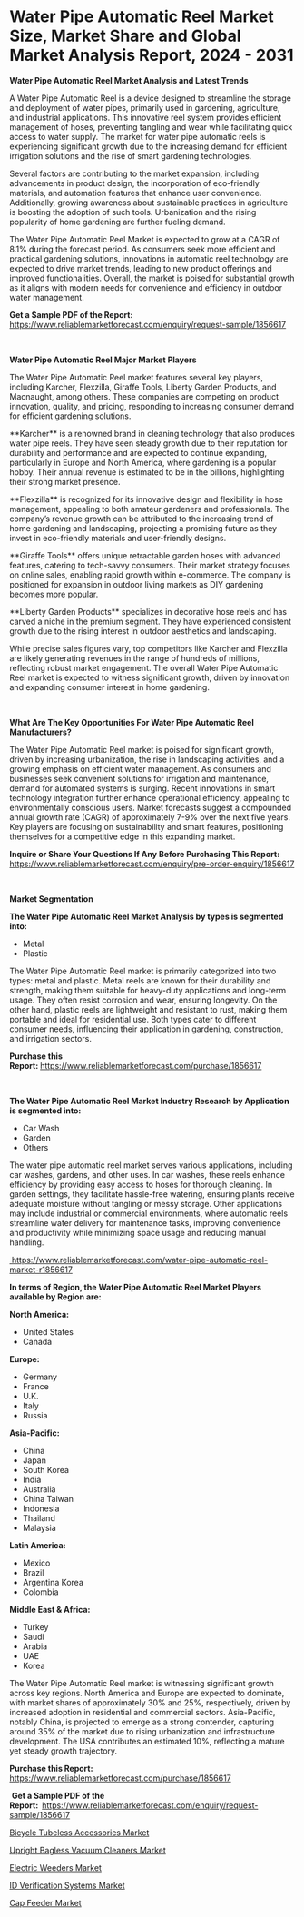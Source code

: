 <p><h1>Water Pipe Automatic Reel Market Size, Market Share and Global Market Analysis Report, 2024 - 2031</h1></p><p><strong>Water Pipe Automatic Reel Market Analysis and Latest Trends</strong></p>
<p><p>A Water Pipe Automatic Reel is a device designed to streamline the storage and deployment of water pipes, primarily used in gardening, agriculture, and industrial applications. This innovative reel system provides efficient management of hoses, preventing tangling and wear while facilitating quick access to water supply. The market for water pipe automatic reels is experiencing significant growth due to the increasing demand for efficient irrigation solutions and the rise of smart gardening technologies.</p><p>Several factors are contributing to the market expansion, including advancements in product design, the incorporation of eco-friendly materials, and automation features that enhance user convenience. Additionally, growing awareness about sustainable practices in agriculture is boosting the adoption of such tools. Urbanization and the rising popularity of home gardening are further fueling demand. </p><p>The Water Pipe Automatic Reel Market is expected to grow at a CAGR of 8.1% during the forecast period. As consumers seek more efficient and practical gardening solutions, innovations in automatic reel technology are expected to drive market trends, leading to new product offerings and improved functionalities. Overall, the market is poised for substantial growth as it aligns with modern needs for convenience and efficiency in outdoor water management.</p></p>
<p><strong>Get a Sample PDF of the Report:&nbsp;</strong> <a href="https://www.reliablemarketforecast.com/enquiry/request-sample/1856617?utm_campaign=1755&utm_medium=2&utm_source=Github&utm_content=ia&utm_term=20102024&utm_id=water-pipe-automatic-reel">https://www.reliablemarketforecast.com/enquiry/request-sample/1856617</a></p>
<p>&nbsp;</p>
<p><strong>Water Pipe Automatic Reel Major Market Players</strong></p>
<p><p>The Water Pipe Automatic Reel market features several key players, including Karcher, Flexzilla, Giraffe Tools, Liberty Garden Products, and Macnaught, among others. These companies are competing on product innovation, quality, and pricing, responding to increasing consumer demand for efficient gardening solutions.</p><p>**Karcher** is a renowned brand in cleaning technology that also produces water pipe reels. They have seen steady growth due to their reputation for durability and performance and are expected to continue expanding, particularly in Europe and North America, where gardening is a popular hobby. Their annual revenue is estimated to be in the billions, highlighting their strong market presence.</p><p>**Flexzilla** is recognized for its innovative design and flexibility in hose management, appealing to both amateur gardeners and professionals. The company’s revenue growth can be attributed to the increasing trend of home gardening and landscaping, projecting a promising future as they invest in eco-friendly materials and user-friendly designs.</p><p>**Giraffe Tools** offers unique retractable garden hoses with advanced features, catering to tech-savvy consumers. Their market strategy focuses on online sales, enabling rapid growth within e-commerce. The company is positioned for expansion in outdoor living markets as DIY gardening becomes more popular.</p><p>**Liberty Garden Products** specializes in decorative hose reels and has carved a niche in the premium segment. They have experienced consistent growth due to the rising interest in outdoor aesthetics and landscaping.</p><p>While precise sales figures vary, top competitors like Karcher and Flexzilla are likely generating revenues in the range of hundreds of millions, reflecting robust market engagement. The overall Water Pipe Automatic Reel market is expected to witness significant growth, driven by innovation and expanding consumer interest in home gardening.</p></p>
<p>&nbsp;</p>
<p><strong>What Are The Key Opportunities For Water Pipe Automatic Reel Manufacturers?</strong></p>
<p><p>The Water Pipe Automatic Reel market is poised for significant growth, driven by increasing urbanization, the rise in landscaping activities, and a growing emphasis on efficient water management. As consumers and businesses seek convenient solutions for irrigation and maintenance, demand for automated systems is surging. Recent innovations in smart technology integration further enhance operational efficiency, appealing to environmentally conscious users. Market forecasts suggest a compounded annual growth rate (CAGR) of approximately 7-9% over the next five years. Key players are focusing on sustainability and smart features, positioning themselves for a competitive edge in this expanding market.</p></p>
<p><strong>Inquire or Share Your Questions If Any Before Purchasing This Report:</strong> <a href="https://www.reliablemarketforecast.com/enquiry/pre-order-enquiry/1856617?utm_campaign=1755&utm_medium=2&utm_source=Github&utm_content=ia&utm_term=20102024&utm_id=water-pipe-automatic-reel">https://www.reliablemarketforecast.com/enquiry/pre-order-enquiry/1856617</a></p>
<p>&nbsp;</p>
<p><strong>Market Segmentation</strong></p>
<p><strong>The Water Pipe Automatic Reel Market Analysis by types is segmented into:</strong></p>
<p><ul><li>Metal</li><li>Plastic</li></ul></p>
<p><p>The Water Pipe Automatic Reel market is primarily categorized into two types: metal and plastic. Metal reels are known for their durability and strength, making them suitable for heavy-duty applications and long-term usage. They often resist corrosion and wear, ensuring longevity. On the other hand, plastic reels are lightweight and resistant to rust, making them portable and ideal for residential use. Both types cater to different consumer needs, influencing their application in gardening, construction, and irrigation sectors.</p></p>
<p><strong>Purchase this Report:&nbsp;</strong><a href="https://www.reliablemarketforecast.com/purchase/1856617?utm_campaign=1755&utm_medium=2&utm_source=Github&utm_content=ia&utm_term=20102024&utm_id=water-pipe-automatic-reel">https://www.reliablemarketforecast.com/purchase/1856617</a></p>
<p>&nbsp;</p>
<p><strong>The Water Pipe Automatic Reel Market Industry Research by Application is segmented into:</strong></p>
<p><ul><li>Car Wash</li><li>Garden</li><li>Others</li></ul></p>
<p><p>The water pipe automatic reel market serves various applications, including car washes, gardens, and other uses. In car washes, these reels enhance efficiency by providing easy access to hoses for thorough cleaning. In garden settings, they facilitate hassle-free watering, ensuring plants receive adequate moisture without tangling or messy storage. Other applications may include industrial or commercial environments, where automatic reels streamline water delivery for maintenance tasks, improving convenience and productivity while minimizing space usage and reducing manual handling.</p></p>
<p><a href="https://www.reliablemarketforecast.com/water-pipe-automatic-reel-market-r1856617?utm_campaign=1755&utm_medium=2&utm_source=Github&utm_content=ia&utm_term=20102024&utm_id=water-pipe-automatic-reel">&nbsp;https://www.reliablemarketforecast.com/water-pipe-automatic-reel-market-r1856617</a></p>
<p><strong>In terms of Region, the Water Pipe Automatic Reel Market Players available by Region are:</strong></p>
<p>
    <p> <strong> North America: </strong>
        <ul>
            <li>United States</li>
            <li>Canada</li>
        </ul>
        </p> 
    <p> <strong> Europe: </strong>
        <ul>
            <li>Germany</li>
            <li>France</li>
            <li>U.K.</li>
            <li>Italy</li>
            <li>Russia</li>
        </ul>
        </p> 
    <p> <strong> Asia-Pacific: </strong>
        <ul>
            <li>China</li>
            <li>Japan</li>
            <li>South Korea</li>
            <li>India</li>
            <li>Australia</li>
            <li>China Taiwan</li>
            <li>Indonesia</li>
            <li>Thailand</li>
            <li>Malaysia</li>
        </ul>
        </p> 
    <p> <strong> Latin America: </strong>
        <ul>
            <li>Mexico</li>
            <li>Brazil</li>
            <li>Argentina Korea</li>
            <li>Colombia</li>
        </ul>
        </p> 
    <p> <strong> Middle East & Africa: </strong>
        <ul>
            <li>Turkey</li>
            <li>Saudi</li>
            <li>Arabia</li>
            <li>UAE</li>
            <li>Korea</li>
        </ul>
    </p>
    </p>
<p><p>The Water Pipe Automatic Reel market is witnessing significant growth across key regions. North America and Europe are expected to dominate, with market shares of approximately 30% and 25%, respectively, driven by increased adoption in residential and commercial sectors. Asia-Pacific, notably China, is projected to emerge as a strong contender, capturing around 35% of the market due to rising urbanization and infrastructure development. The USA contributes an estimated 10%, reflecting a mature yet steady growth trajectory.</p></p>
<p><strong>Purchase this Report: </strong><a href="https://www.reliablemarketforecast.com/purchase/1856617?utm_campaign=1755&utm_medium=2&utm_source=Github&utm_content=ia&utm_term=20102024&utm_id=water-pipe-automatic-reel">https://www.reliablemarketforecast.com/purchase/1856617</a></p>
<p>&nbsp;<strong>Get a Sample PDF of the Report:&nbsp;&nbsp;</strong><a href="https://www.reliablemarketforecast.com/enquiry/request-sample/1856617?utm_campaign=1755&utm_medium=2&utm_source=Github&utm_content=ia&utm_term=20102024&utm_id=water-pipe-automatic-reel">https://www.reliablemarketforecast.com/enquiry/request-sample/1856617</a></p>
<p><strong></strong></p>
<p><p><a href="https://github.com/DRIVERKAPAUL/Market-Research-Report-List-1/blob/main/bicycle-tubeless-accessories-market.md?utm_campaign=1755&utm_medium=2&utm_source=Github&utm_content=ia&utm_term=20102024&utm_id=water-pipe-automatic-reel">Bicycle Tubeless Accessories Market</a></p><p><a href="https://www.linkedin.com/pulse/strategic-roadmap-global-upright-bagless-vacuum-cleaners-9zyge?utm_campaign=1755&utm_medium=2&utm_source=Github&utm_content=ia&utm_term=20102024&utm_id=water-pipe-automatic-reel">Upright Bagless Vacuum Cleaners Market</a></p><p><a href="https://www.linkedin.com/pulse/electric-weeders-market-indicators-size-regional-breakdown-player-rfqfe?utm_campaign=1755&utm_medium=2&utm_source=Github&utm_content=ia&utm_term=20102024&utm_id=water-pipe-automatic-reel">Electric Weeders Market</a></p><p><a href="https://www.linkedin.com/pulse/charting-future-comprehensive-analysis-global-id-verification-sw3ff?utm_campaign=1755&utm_medium=2&utm_source=Github&utm_content=ia&utm_term=20102024&utm_id=water-pipe-automatic-reel">ID Verification Systems Market</a></p><p><a href="https://www.linkedin.com/pulse/pulse-cap-feeder-rhythms-change-market-resonance-2024-2031-zfche?utm_campaign=1755&utm_medium=2&utm_source=Github&utm_content=ia&utm_term=20102024&utm_id=water-pipe-automatic-reel">Cap Feeder Market</a></p></p>